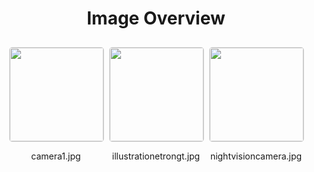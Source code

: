 <h1 style ="text-align: center;"> Image Overview </h1>
<div style="display: flex;
flex-wrap: wrap;
gap: 10px;
justify-content: center;
padding: 10px;" >
<div style="flex: 1 1 calc(33.333% - 20px); /* Three images per row on large screens */
        max-width: 150px;
        text-align: center;" >
<img src="https://media.evkx.net/multimedia/technology/sensorsandcameras/infrared/camera1_xst.jpg" style="width: 150px;
height: auto;
border: 1px solid #ddd;
border-radius: 5px;
  ">
<p>camera1.jpg</p>
</div>
<div style="flex: 1 1 calc(33.333% - 20px); /* Three images per row on large screens */
        max-width: 150px;
        text-align: center;" >
<img src="https://media.evkx.net/multimedia/technology/sensorsandcameras/infrared/illustrationetrongt_xst.jpg" style="width: 150px;
height: auto;
border: 1px solid #ddd;
border-radius: 5px;
  ">
<p>illustrationetrongt.jpg</p>
</div>
<div style="flex: 1 1 calc(33.333% - 20px); /* Three images per row on large screens */
        max-width: 150px;
        text-align: center;" >
<img src="https://media.evkx.net/multimedia/technology/sensorsandcameras/infrared/nightvisioncamera_xst.jpg" style="width: 150px;
height: auto;
border: 1px solid #ddd;
border-radius: 5px;
  ">
<p>nightvisioncamera.jpg</p>
</div>
</div>
